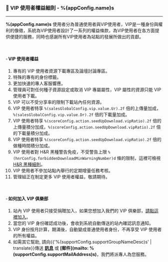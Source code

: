 ### :orange_book: VIP 使用者權益細則 - %(appConfig.name)s
---
**%(appConfig.name)s** 使用者分為普通使用者與VIP使用者，VIP是一種身份與權利的像徵，系統為VIP使用者設計了一系列的權益條款，為VIP使用者在各方面提供便捷的服務，同時也感謝所有VIP使用者為站點的發展所做出的貢獻。

&emsp;

#### :white_small_square: VIP 使用者權益

1. 專有的 VIP 使用者資源下載專區及論壇討論專區。
1. 特殊的專有的身份標籤。
1. 更加快速的專人客服響應。
1. 管理員可對任何種子資源設定或取消 VIP 專屬屬性，VIP 屬性的資源只能 VIP 使用者下載。
1. VIP 可以不受分享率的限制下載站內任何資源。
1. VIP 使用者特享 `%(salesGlobalConfig.vip.value.Ur).2f` 倍的上傳量加成，`%(salesGlobalConfig.vip.value.Dr).2f` 倍的下載量加成。
1. VIP 使用者特享 `%(scoreConfig.action.seedUpDownload.vipRatio).2f` 倍的上傳量積分加成，`%(scoreConfig.action.seedUpDownload.vipRatio).2f` 倍的下載量積分加成。
1. VIP 使用者特享 `%(scoreConfig.action.seedUpDownload.vipRatio).2f` 倍的做種時間積分加成。
1. VIP 使用者對 H&R 黑種警告免疫，不受警告上限 `%(hnrConfig.forbiddenDownloadMinWarningNumber)d` 條的限制，這裡可檢視 [H&R 黑種細則](/about/manual/hnrRules)。
1. VIP 使用者不參加站點內舉行的定期增量任務考核。
1. 管理組正在制定更多 VIP 使用者權益，敬請期待。

&emsp;

#### :white_small_square: 如何加入 VIP 俱樂部

1. 站內 VIP 使用者只接受捐贈加入，如果您想加入我們的 VIP 俱樂部，[請點這裡加入](/vip/rules)。
1. 當您的 VIP 身份確認成功後，會收到系統自動傳送的站內確認訊息通知。
1. VIP 身份按月計算，期滿後，自動變成普通使用者身份，不再享受 VIP 使用者的所有權益。
1. 如需其它幫助, 請向{{'%(supportConfig.supportGroupNameDesc)s' | translate}}傳送 **[訊息](/messages/send?to=%(supportConfig.supportGroupName)s)** 或 **[郵件](mailto: %(supportConfig.supportMailAddress)s)**，我們將派專人為您服務。